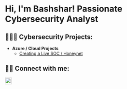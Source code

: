 <h1>Hi, I'm Bashshar! Passionate Cybersecurity Analyst</h1>
<h2>👨🏾‍💻 Cybersecurity Projects:</h2>

- <b>Azure / Cloud Projects</b>
  - [Creating a Live SOC / Honeynet](https://github.com/bconway1906/Azure-SOC-Honeynet)

<h2> 🤳🏾 Connect with me:</h2>

[<img align="left" alt="BashsharConway | LinkedIn" width="22px" src="https://cdn.jsdelivr.net/npm/simple-icons@v3/icons/linkedin.svg" />][linkedin]

[linkedin]: [https](https://www.linkedin.com/in/bashshar-c-257755267/)://linkedin.com/in/joshmadakor

<!--
**joshmadakor1/joshmadakor1** is a ✨ _special_ ✨ repository because its `README.md` (this file) appears on your GitHub profile.

Here are some ideas to get you started:

- 🔭 I’m currently working on ...
- 🌱 I’m currently learning ...
- 👯 I’m looking to collaborate on ...
- 🤔 I’m looking for help with ...
- 💬 Ask me about ...
- 📫 How to reach me: ...
- 😄 Pronouns: ...
- ⚡ Fun fact: ...
-->
